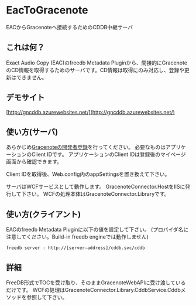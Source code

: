 EacToGracenote
=======

EACからGracenoteへ接続するためのCDDB中継サーバ

## これは何？
Exact Audio Copy (EAC)のfreedb Metadata Pluginから、間接的にGracenoteのCD情報を取得するためのサーバです。CD情報は取得にのみ対応し、登録や更新はできません。

## デモサイト
[http://gncddb.azurewebsites.net/](http://gncddb.azurewebsites.net/)

## 使い方(サーバ)
あらかじめ[Gracenoteの開発者登録](https://developer.gracenote.com/)を行ってください。
必要なものはアプリケーションのClient IDです。
アプリケーションのClient IDは登録後のマイページ画面から確認できます。

Client IDを取得後、Web.config内のappSettingsを置き換えて下さい。

サーバはWCFサービスとして動作します。
GracenoteConnector.HostをIISに発行して下さい。
WCFの処理本体はGracenoteConnector.Libraryです。

## 使い方(クライアント)
EACのfreedb Metadata Pluginに以下の値を設定して下さい。
(プロバイダ名に注意してください。Build-in freedb engineでは動作しません)

`freedb server : http://[server-address]/cddb.svc/cddb`

## 詳細
FreeDB形式でTOCを受け取り、そのままGracenoteWebAPIに受け渡しているだけです。
WCFの処理はGracenoteConnector.Library.CddbService.Cddbメソッドを参照して下さい。
